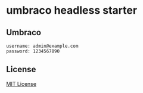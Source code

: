 # umbraco headless starter

## Umbraco
```
username: admin@example.com
password: 1234567890
```
## License

[MIT License](LICENSE.md)
